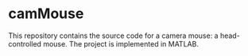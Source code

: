 # camMouse
This repository contains the source code for a camera mouse: a head-controlled mouse. The project is implemented in MATLAB. 
